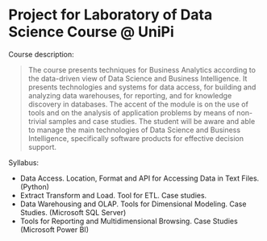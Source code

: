 # Project for Laboratory of Data Science Course @ UniPi

Course description:

> The course presents techniques for Business Analytics according to the data-driven
view of Data Science and Business Intelligence. It presents technologies and systems
for data access, for building and analyzing data warehouses, for reporting, and for
knowledge discovery in databases. The accent of the module is on the use of tools
and on the analysis of application problems by means of non-trivial samples and case
studies. The student will be aware and able to manage the main technologies of
Data Science and Business Intelligence, specifically software products for effective
decision support.

Syllabus:
 - Data Access. Location, Format and API for Accessing Data in Text Files. (Python)
- Extract Transform and Load. Tool for ETL. Case studies.
- Data Warehousing and OLAP. Tools for Dimensional Modeling. Case Studies. (Microsoft SQL Server)
- Tools for Reporting and Multidimensional Browsing. Case Studies (Microsoft Power BI)
